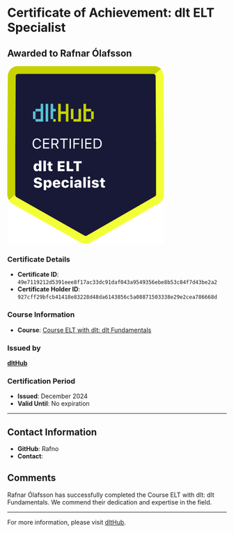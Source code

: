 
# Certificate of Achievement: dlt ELT Specialist

## Awarded to **Rafnar Ólafsson**

![Course Image](../badges/dlt_ELT_specialist.png)

### Certificate Details
- **Certificate ID**: `49e7119212d5391eee8f17ac33dc91daf043a9549356ebe8b53c84f7d43be2a2`
- **Certificate Holder ID**: `927cff29bfcb41418e83228d48da6143856c5a08871503338e29e2cea786668d`

### Course Information
- **Course**: [Course ELT with dlt: dlt Fundamentals](https://github.com/dlt-hub/dlthub-education/tree/main/courses/dlt_fundamentals_dec_2024)

### Issued by
[**dltHub**](https://dlthub.com/) 

### Certification Period
- **Issued**: December 2024
- **Valid Until**: No expiration

---

## Contact Information
- **GitHub**: Rafno
- **Contact**: 

## Comments
Rafnar Ólafsson has successfully completed the Course ELT with dlt: dlt Fundamentals. We commend their dedication and expertise in the field.

---

For more information, please visit [dltHub](https://dlthub.com/).
    